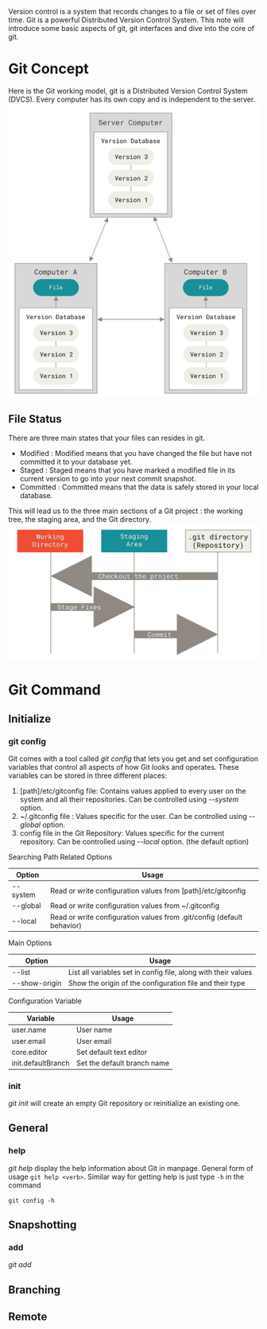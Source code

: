 Version control is a system that records changes to a file or set of files over time. Git is a powerful Distributed Version Control System. This note will introduce some basic aspects of git, git interfaces and dive into the core of git.

# Git Concept

Here is the Git working model, git is a Distributed Version Control System (DVCS). Every computer has its own copy and is independent to the server. 
![|533](./Image/git_02.png)

## File Status

There are three main states that your files can resides in git.

- Modified : Modified means that you have changed the file but have not committed it to your database yet.
- Staged : Staged means that you have marked a modified file in its current version to go into your next commit snapshot.
- Committed : Committed means that the data is safely stored in your local database.

This will lead us to the three main sections of a Git project : the working tree, the staging area, and the Git directory.
![|684](./Image/git_01.png)


# Git Command

## Initialize

### git config

Git comes with a tool called _git config_ that lets you get and set configuration variables that control all aspects of how Git looks and operates.
These variables can be stored in three different places:

1. [path]/etc/gitconfig file: Contains values applied to every user on the system and all their repositories. Can be controlled using _--system_ option.
2. ~/.gitconfig file : Values specific for the user. Can be controlled using _--global_ option.
3. config file in the Git Repository: Values specific for the current repository. Can be controlled using _--local_ option. (the default option)


Searching Path Related Options

| Option   | Usage                                                                  |
| -------- | ---------------------------------------------------------------------- |
| --system | Read or write configuration values from [path]/etc/gitconfig           |
| --global | Read or write configuration values from ~/.gitconfig                   |
| --local  | Read or write configuration values from .git/config (default behavior) |

Main Options

| Option        | Usage                                                          |
| ------------- | -------------------------------------------------------------- |
| --list        | List all variables set in config file, along with their values |
| --show-origin | Show the origin of the configuration file and their type       |


Configuration Variable

| Variable           | Usage                       |
| ------------------ | --------------------------- |
| user.name          | User name                   |
| user.email         | User email                  |
| core.editor        | Set default text editor     |
| init.defaultBranch | Set the default branch name |


### init

_git init_ will create an empty Git repository or reinitialize an existing one.


## General

### help
_git help_ display the help information about Git in manpage. General form of usage `git help <verb>`. Similar way for getting help is just type `-h` in the command

```shell
git config -h
```



## Snapshotting

### add
_git add_

## Branching


## Remote
